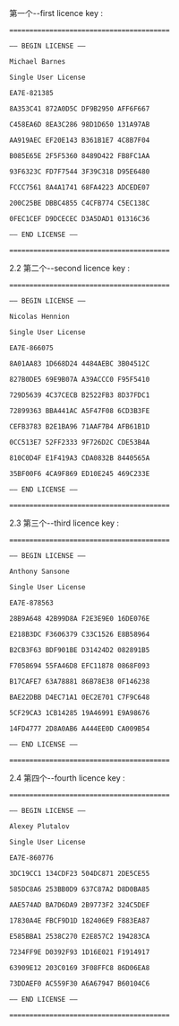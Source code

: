 
第一个--first licence key :

    ========================================

    —– BEGIN LICENSE —–

    Michael Barnes

    Single User License

    EA7E-821385

    8A353C41 872A0D5C DF9B2950 AFF6F667

    C458EA6D 8EA3C286 98D1D650 131A97AB

    AA919AEC EF20E143 B361B1E7 4C8B7F04

    B085E65E 2F5F5360 8489D422 FB8FC1AA

    93F6323C FD7F7544 3F39C318 D95E6480

    FCCC7561 8A4A1741 68FA4223 ADCEDE07

    200C25BE DBBC4855 C4CFB774 C5EC138C

    0FEC1CEF D9DCECEC D3A5DAD1 01316C36

    —— END LICENSE ——
     
    ========================================


2.2 第二个--second licence key :

    ========================================

    —– BEGIN LICENSE —–

    Nicolas Hennion

    Single User License

    EA7E-866075

    8A01AA83 1D668D24 4484AEBC 3B04512C

    827B0DE5 69E9B07A A39ACCC0 F95F5410

    729D5639 4C37CECB B2522FB3 8D37FDC1

    72899363 BBA441AC A5F47F08 6CD3B3FE

    CEFB3783 B2E1BA96 71AAF7B4 AFB61B1D

    0CC513E7 52FF2333 9F726D2C CDE53B4A

    810C0D4F E1F419A3 CDA0832B 8440565A

    35BF00F6 4CA9F869 ED10E245 469C233E

    —— END LICENSE ——

    ========================================


2.3 第三个--third licence key :

    ========================================

    —– BEGIN LICENSE —–

    Anthony Sansone

    Single User License

    EA7E-878563

    28B9A648 42B99D8A F2E3E9E0 16DE076E

    E218B3DC F3606379 C33C1526 E8B58964

    B2CB3F63 BDF901BE D31424D2 082891B5

    F7058694 55FA46D8 EFC11878 0868F093

    B17CAFE7 63A78881 86B78E38 0F146238

    BAE22DBB D4EC71A1 0EC2E701 C7F9C648

    5CF29CA3 1CB14285 19A46991 E9A98676

    14FD4777 2D8A0AB6 A444EE0D CA009B54

    —— END LICENSE ——

    ========================================


2.4 第四个--fourth licence key :

    ========================================

    —– BEGIN LICENSE —–

    Alexey Plutalov

    Single User License

    EA7E-860776

    3DC19CC1 134CDF23 504DC871 2DE5CE55

    585DC8A6 253BB0D9 637C87A2 D8D0BA85

    AAE574AD BA7D6DA9 2B9773F2 324C5DEF

    17830A4E FBCF9D1D 182406E9 F883EA87

    E585BBA1 2538C270 E2E857C2 194283CA

    7234FF9E D0392F93 1D16E021 F1914917

    63909E12 203C0169 3F08FFC8 86D06EA8

    73DDAEF0 AC559F30 A6A67947 B60104C6

    —— END LICENSE ——

    ========================================
